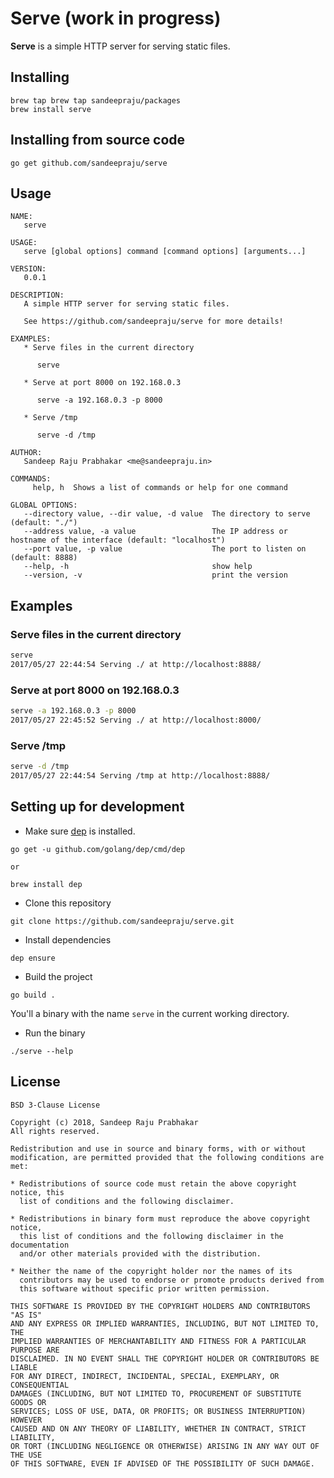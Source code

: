 # Serve (work in progress)

__Serve__ is a simple HTTP server for serving static files.

## Installing

```
brew tap brew tap sandeepraju/packages
brew install serve
```

## Installing from source code

```
go get github.com/sandeepraju/serve
```

## Usage

```
NAME:
   serve

USAGE:
   serve [global options] command [command options] [arguments...]

VERSION:
   0.0.1

DESCRIPTION:
   A simple HTTP server for serving static files.

   See https://github.com/sandeepraju/serve for more details!

EXAMPLES:
   * Serve files in the current directory

      serve

   * Serve at port 8000 on 192.168.0.3

      serve -a 192.168.0.3 -p 8000

   * Serve /tmp

      serve -d /tmp

AUTHOR:
   Sandeep Raju Prabhakar <me@sandeepraju.in>

COMMANDS:
     help, h  Shows a list of commands or help for one command

GLOBAL OPTIONS:
   --directory value, --dir value, -d value  The directory to serve (default: "./")
   --address value, -a value                 The IP address or hostname of the interface (default: "localhost")
   --port value, -p value                    The port to listen on (default: 8888)
   --help, -h                                show help
   --version, -v                             print the version
```


## Examples

### Serve files in the current directory

```bash
serve
2017/05/27 22:44:54 Serving ./ at http://localhost:8888/
```

### Serve at port 8000 on 192.168.0.3

```bash
serve -a 192.168.0.3 -p 8000
2017/05/27 22:45:52 Serving ./ at http://localhost:8000/
```

### Serve /tmp

```bash
serve -d /tmp
2017/05/27 22:44:54 Serving /tmp at http://localhost:8888/
```

## Setting up for development

* Make sure [dep](https://github.com/golang/dep) is installed.

```
go get -u github.com/golang/dep/cmd/dep

or

brew install dep
```

* Clone this repository

```
git clone https://github.com/sandeepraju/serve.git
```

* Install dependencies

```
dep ensure
```

* Build the project

```
go build .
```

You'll a binary with the name `serve` in the current working directory.

* Run the binary

```
./serve --help
```

## License

```
BSD 3-Clause License

Copyright (c) 2018, Sandeep Raju Prabhakar
All rights reserved.

Redistribution and use in source and binary forms, with or without
modification, are permitted provided that the following conditions are met:

* Redistributions of source code must retain the above copyright notice, this
  list of conditions and the following disclaimer.

* Redistributions in binary form must reproduce the above copyright notice,
  this list of conditions and the following disclaimer in the documentation
  and/or other materials provided with the distribution.

* Neither the name of the copyright holder nor the names of its
  contributors may be used to endorse or promote products derived from
  this software without specific prior written permission.

THIS SOFTWARE IS PROVIDED BY THE COPYRIGHT HOLDERS AND CONTRIBUTORS "AS IS"
AND ANY EXPRESS OR IMPLIED WARRANTIES, INCLUDING, BUT NOT LIMITED TO, THE
IMPLIED WARRANTIES OF MERCHANTABILITY AND FITNESS FOR A PARTICULAR PURPOSE ARE
DISCLAIMED. IN NO EVENT SHALL THE COPYRIGHT HOLDER OR CONTRIBUTORS BE LIABLE
FOR ANY DIRECT, INDIRECT, INCIDENTAL, SPECIAL, EXEMPLARY, OR CONSEQUENTIAL
DAMAGES (INCLUDING, BUT NOT LIMITED TO, PROCUREMENT OF SUBSTITUTE GOODS OR
SERVICES; LOSS OF USE, DATA, OR PROFITS; OR BUSINESS INTERRUPTION) HOWEVER
CAUSED AND ON ANY THEORY OF LIABILITY, WHETHER IN CONTRACT, STRICT LIABILITY,
OR TORT (INCLUDING NEGLIGENCE OR OTHERWISE) ARISING IN ANY WAY OUT OF THE USE
OF THIS SOFTWARE, EVEN IF ADVISED OF THE POSSIBILITY OF SUCH DAMAGE.
```
